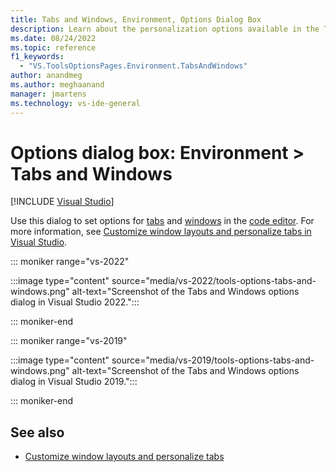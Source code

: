 ```yaml
---
title: Tabs and Windows, Environment, Options Dialog Box
description: Learn about the personalization options available in the Tabs and Windows dialog box, such as vertical tabs to help keep your workspace organized, and more.
ms.date: 08/24/2022
ms.topic: reference
f1_keywords:
  - "VS.ToolsOptionsPages.Environment.TabsAndWindows"
author: anandmeg
ms.author: meghaanand
manager: jmartens
ms.technology: vs-ide-general
---
```

# Options dialog box: Environment \> Tabs and Windows

 [!INCLUDE [Visual Studio](~/includes/applies-to-version/vs-windows-only.md)]

Use this dialog to set options for [tabs](../customizing-window-layouts-in-visual-studio.md#personalize-tabs) and [windows](../customizing-window-layouts-in-visual-studio.md#arrange-and-dock-windows) in the [code editor](../../get-started/tutorial-editor.md). For more information, see [Customize window layouts and personalize tabs in Visual Studio](../customizing-window-layouts-in-visual-studio.md).

::: moniker range="vs-2022"

:::image type="content" source="media/vs-2022/tools-options-tabs-and-windows.png" alt-text="Screenshot of the Tabs and Windows options dialog in Visual Studio 2022.":::

::: moniker-end

::: moniker range="vs-2019"

:::image type="content" source="media/vs-2019/tools-options-tabs-and-windows.png" alt-text="Screenshot of the Tabs and Windows options dialog in Visual Studio 2019.":::

::: moniker-end

## See also

- [Customize window layouts and personalize tabs](../customizing-window-layouts-in-visual-studio.md)